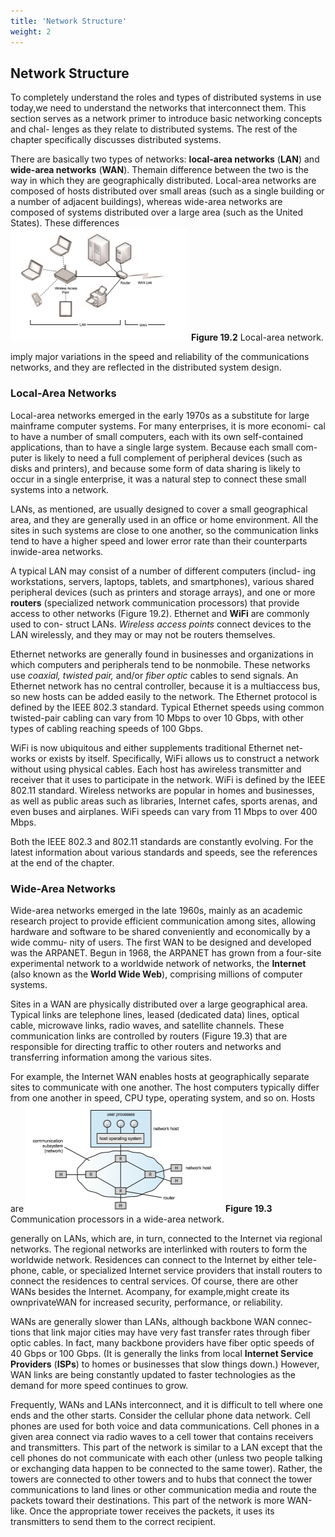```yaml
---
title: 'Network Structure'
weight: 2
---
```


## Network Structure

To completely understand the roles and types of distributed systems in use today,we need to understand the networks that interconnect them. This section serves as a network primer to introduce basic networking concepts and chal- lenges as they relate to distributed systems. The rest of the chapter specifically discusses distributed systems.

There are basically two types of networks: **local-area networks** (**LAN**) and **wide-area networks** (**WAN**). Themain difference between the two is the way in which they are geographically distributed. Local-area networks are composed of hosts distributed over small areas (such as a single building or a number of adjacent buildings), whereas wide-area networks are composed of systems distributed over a large area (such as the United States). These differences  
![Alt text](image-11.png)
**Figure 19.2** Local-area network.

imply major variations in the speed and reliability of the communications networks, and they are reflected in the distributed system design.

### Local-Area Networks

Local-area networks emerged in the early 1970s as a substitute for large mainframe computer systems. For many enterprises, it is more economi- cal to have a number of small computers, each with its own self-contained applications, than to have a single large system. Because each small com- puter is likely to need a full complement of peripheral devices (such as disks and printers), and because some form of data sharing is likely to occur in a single enterprise, it was a natural step to connect these small systems into a network.

LANs, as mentioned, are usually designed to cover a small geographical area, and they are generally used in an office or home environment. All the sites in such systems are close to one another, so the communication links tend to have a higher speed and lower error rate than their counterparts inwide-area networks.

A typical LAN may consist of a number of different computers (includ- ing workstations, servers, laptops, tablets, and smartphones), various shared peripheral devices (such as printers and storage arrays), and one or more **routers** (specialized network communication processors) that provide access to other networks (Figure 19.2). Ethernet and **WiFi** are commonly used to con- struct LANs. _Wireless access points_ connect devices to the LAN wirelessly, and they may or may not be routers themselves.

Ethernet networks are generally found in businesses and organizations in which computers and peripherals tend to be nonmobile. These networks use _coaxial, twisted pair,_ and/or _fiber optic_ cables to send signals. An Ethernet network has no central controller, because it is a multiaccess bus, so new hosts can be added easily to the network. The Ethernet protocol is defined by the IEEE 802.3 standard. Typical Ethernet speeds using common twisted-pair cabling can vary from 10 Mbps to over 10 Gbps, with other types of cabling reaching speeds of 100 Gbps.

WiFi is now ubiquitous and either supplements traditional Ethernet net- works or exists by itself. Specifically, WiFi allows us to construct a network without using physical cables. Each host has awireless transmitter and receiver that it uses to participate in the network. WiFi is defined by the IEEE 802.11 standard. Wireless networks are popular in homes and businesses, as well as public areas such as libraries, Internet cafes, sports arenas, and even buses and airplanes. WiFi speeds can vary from 11 Mbps to over 400 Mbps.

Both the IEEE 802.3 and 802.11 standards are constantly evolving. For the latest information about various standards and speeds, see the references at the end of the chapter.

### Wide-Area Networks

Wide-area networks emerged in the late 1960s, mainly as an academic research project to provide efficient communication among sites, allowing hardware and software to be shared conveniently and economically by a wide commu- nity of users. The first WAN to be designed and developed was the ARPANET. Begun in 1968, the ARPANET has grown from a four-site experimental network to a worldwide network of networks, the **Internet** (also known as the **World Wide Web**), comprising millions of computer systems.

Sites in a WAN are physically distributed over a large geographical area. Typical links are telephone lines, leased (dedicated data) lines, optical cable, microwave links, radio waves, and satellite channels. These communication links are controlled by routers (Figure 19.3) that are responsible for directing traffic to other routers and networks and transferring information among the various sites.

For example, the Internet WAN enables hosts at geographically separate sites to communicate with one another. The host computers typically differ from one another in speed, CPU type, operating system, and so on. Hosts are
![Alt text](image-12.png)
**Figure 19.3** Communication processors in a wide-area network.  

generally on LANs, which are, in turn, connected to the Internet via regional networks. The regional networks are interlinked with routers to form the worldwide network. Residences can connect to the Internet by either tele- phone, cable, or specialized Internet service providers that install routers to connect the residences to central services. Of course, there are other WANs besides the Internet. Acompany, for example,might create its ownprivateWAN for increased security, performance, or reliability.

WANs are generally slower than LANs, although backbone WAN connec- tions that link major cities may have very fast transfer rates through fiber optic cables. In fact, many backbone providers have fiber optic speeds of 40 Gbps or 100 Gbps. (It is generally the links from local **Internet Service Providers** (**ISPs**) to homes or businesses that slow things down.) However, WAN links are being constantly updated to faster technologies as the demand for more speed continues to grow.

Frequently, WANs and LANs interconnect, and it is difficult to tell where one ends and the other starts. Consider the cellular phone data network. Cell phones are used for both voice and data communications. Cell phones in a given area connect via radio waves to a cell tower that contains receivers and transmitters. This part of the network is similar to a LAN except that the cell phones do not communicate with each other (unless two people talking or exchanging data happen to be connected to the same tower). Rather, the towers are connected to other towers and to hubs that connect the tower communications to land lines or other communication media and route the packets toward their destinations. This part of the network is more WAN-like. Once the appropriate tower receives the packets, it uses its transmitters to send them to the correct recipient.
